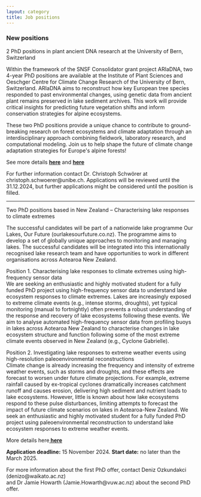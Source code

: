 ```yaml
---
layout: category
title: Job positions
---
```


<div class="section">
<div class="intro">
<h3 class="section-title underline">New positions</h3>  

<p> 2 PhD positions in plant ancient DNA research at the University of Bern, Switzerland </p>

<p>Within the framework of the SNSF Consolidator grant project ARIaDNA, two 4-year PhD positions are available at the Institute of Plant Sciences and Oeschger Centre for Climate Change Research of the University of Bern, Switzerland. ARIaDNA aims to reconstruct how key European tree species responded to past environmental changes, using genetic data from ancient plant remains preserved in lake sediment archives. This work will provide critical insights for predicting future vegetation shifts and inform conservation strategies for alpine ecosystems.</p>
<p>These two PhD positions provide a unique chance to contribute to ground-breaking research on forest ecosystems and climate adaptation through an interdisciplinary approach combining fieldwork, laboratory research, and computational modeling. Join us to help shape the future of climate change adaptation strategies for Europe's alpine forests!</p>

<p>See more details <a href="https://www.ips.unibe.ch/research/paleo/popdyn/index_eng.html"><b> here</b></a> and <a href="https://ohws.prospective.ch/public/v1/jobs/c36e3118-85e3-4c02-9e26-9610a1420b69"><b> here</b></a></p>

<p>For further information contact Dr. Christoph Schwörer at christoph.schwoerer@unibe.ch. Applications will be reviewed until the 31.12.2024, but further applications might be considered until the position is filled.</p>



<hr> 

<p>Two PhD positions based in New Zealand – Characterising lake responses to climate extremes</p>

<p>The successful candidates will be part of a nationwide lake programme Our Lakes, Our Future (ourlakesourfuture.co.nz). The programme aims to develop a set of globally unique approaches to monitoring and managing lakes. The successful candidates will be integrated into this internationally recognised lake research team and have opportunities to work in different organisations across Aotearoa New Zealand.</p>

<p>Position 1. Characterising lake responses to climate extremes using high-frequency sensor data<br>
We are seeking an enthusiastic and highly motivated student for a fully funded PhD project using high-frequency sensor data to understand lake ecosystem responses to climate extremes. Lakes are increasingly exposed to extreme climate events (e.g., intense storms, droughts), yet typical monitoring (manual to fortnightly) often prevents a robust understanding of the response and recovery of lake ecosystems following these events. We aim to analyse automated high-frequency sensor data from profiling buoys in lakes across Aotearoa New Zealand to characterise changes in lake ecosystem structure and function following some of the most extreme climate events observed in New Zealand (e.g., Cyclone Gabrielle). </p>


<p>Position 2. Investigating lake responses to extreme weather events using high-resolution paleoenvironmental reconstructions<br>
Climate change is already increasing the frequency and intensity of extreme weather events, such as storms and droughts, and these effects are forecast to worsen under future climate projections. For example, extreme rainfall caused by ex-tropical cyclones dramatically increases catchment runoff and causes erosion, delivering high sediment and nutrient loads to lake ecosystems. However, little is known about how lake ecosystems respond to these pulse disturbances, limiting attempts to forecast the impact of future climate scenarios on lakes in Aotearoa-New Zealand. We seek an enthusiastic and highly motivated student for a fully funded PhD project using paleoenvironmental reconstruction to understand lake ecosystem responses to extreme weather events. </p>

<p>More details here<a href="https://ourlakesourfuture.co.nz/two-phd-scholarships-impacts-of-extreme-climate-events/"><b> here</b></a></p>

<p><b>Application deadline:</b> 15 November 2024. <b>Start date:</b> no later than the March 2025. </p>

<p>For more information about the first PhD offer, contact Deniz Ozkundakci (denizo@waikato.ac.nz) <br>
  and Dr Jamie Howarth (Jamie.Howarth@vuw.ac.nz) about the second PhD offer.</p>



